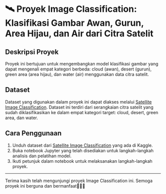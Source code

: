 # 🛰 Proyek Image Classification: Klasifikasi Gambar Awan, Gurun, Area Hijau, dan Air dari Citra Satelit

## Deskripsi Proyek

Proyek ini bertujuan untuk mengembangkan model klasifikasi gambar yang dapat mengenali empat kategori berbeda: cloud (awan), desert (gurun), green area (area hijau), dan water (air) menggunakan data citra satelit.

## Dataset

Dataset yang digunakan dalam proyek ini dapat diakses melalui [Satellite Image Classification](https://www.kaggle.com/datasets/mahmoudreda55/satellite-image-classification). Dataset ini terdiri dari serangkaian citra satelit yang sudah diklasifikasikan ke dalam empat kategori target: cloud, desert, green area, dan water.

## Cara Penggunaan

1. Unduh dataset dari [Satellite Image Classification](https://www.kaggle.com/datasets/mahmoudreda55/satellite-image-classification) yang ada di Kaggle.
2. Buka notebook Jupyter yang telah disediakan untuk langkah-langkah analisis dan pelatihan model.
3. Ikuti petunjuk dalam notebook untuk melaksanakan langkah-langkah proyek.

---

Terima kasih telah mengunjungi proyek Image Classification ini. Semoga proyek ini berguna dan bermanfaat🚀👩‍🚀
